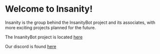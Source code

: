 # Welcome to Insanity!

Insanity is the group behind the InsanityBot project and its associates, with more exciting projects planned for the future.

The InsanityBot project is located [here](https://bot.insanity.host)

Our discord is found [here](discord.gg/WCnk6k8)
